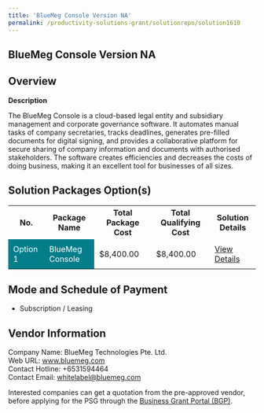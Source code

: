 ```yaml
---
title: 'BlueMeg Console Version NA'
permalink: /productivity-solutions-grant/solutionrepo/solution1610
---
```


## BlueMeg Console Version NA

## Overview

**Description**

The BlueMeg Console is a cloud-based legal entity and subsidiary management and corporate governance software. It automates manual tasks of company secretaries, tracks deadlines, generates pre-filled documents for digital signing, and provides a collaborative platform for secure sharing of company information and documents with authorised stakeholders. The software creates efficiencies and decreases the costs of doing business, making it an excellent tool for businesses of all sizes.

## Solution Packages Option(s)

<table>
<tr>
<th><b>No.</b></th>
<th><b>Package Name</b></th>
<th><b>Total Package Cost</b></th>
<th><b>Total Qualifying Cost</b></th>
<th><b>Solution Details</b></th>
</tr>
<tr>
<td style='padding: 10px; background-color: #037E8A; color: #FFFFFF;'>Option 1</td>
<td style='padding: 10px; background-color: #037E8A; color: #FFFFFF;'>BlueMeg Console</td>
<td style='padding: 10px;'>$8,400.00</td>
<td style='padding: 10px;'>$8,400.00</td>
<td style='padding: 10px;'><a href='/images/psg/BlueMeg_Tech_BlueMeg_Console_Ver_NA_Desensitised_Annex_3_Part1.pdf ' target='_blank'>View Details</a></td>
</tr>
</table>

## Mode and Schedule of Payment

 - Subscription / Leasing

## Vendor Information

 Company Name: BlueMeg Technologies Pte. Ltd.<br>Web URL: www.bluemeg.com <br>Contact Hotline: +6531594464 <br>Contact Email: whitelabel@bluemeg.com <br>

Interested companies can get a quotation from the pre-approved vendor, before applying for the PSG through the <a href='https://www.businessgrants.gov.sg/' target='_blank' rel='noopener'>Business Grant Portal (BGP)</a>.

<script src="/jquery/resize-tables.js"></script>
